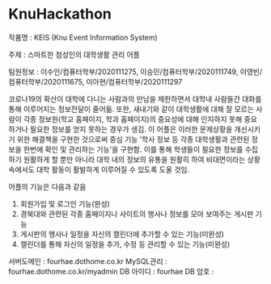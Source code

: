# KnuHackathon

작품명 : KEIS (Knu Event Information System)

주제 : 스마트한 첨성인의 대학생활 관리 어플

팀원정보 : 이수인/컴퓨터학부/2020111275, 이승민/컴퓨터학부/2020111749, 이영빈/컴퓨터학부/2020111675, 이아현/컴퓨터학부/2020111297

코로나19의 확산이 대학에 다니는 사람과의 만남을 제한하면서 대학내 사람들간 대화를 통해 이루어지는 정보전달이 줄어듦. 
또한, 새내기와 같이 대학생활에 대해 잘 모르는 사람이 각종 정보원(학교 홈페이지, 학과 홈페이지)의 중요성에 대해 인지하지 못해 중요하거나 필요한 정보를 얻지 못하는 경우가 생김.
이 어플은 이러한 문제상황을 개선시키기 위한 해결책을 구현한 것으로써 중심 기능 '학사 정보 등 각종 대학생활과 관련된 정보을 한번에 확인 및 관리하는 기능'을 구현함. 
이를 통해 학생들이 필요한 정보를 수집하기 원활하게 할 뿐만 아니라 대학 내의 정보의 유통을 원활히 하여 비대면이라는 상황 속에서도 대학 활동이 활발하게 이루어질 수 있도록 도울 것임.

어플의 기능은 다음과 같음 
1. 회원가입 및 로그인 기능(완성)
2. 경북대와 관련된 각종 홈페이지나 사이트의 행사나 정보를 모아 보여주는 게시판 기능
3. 게시판의 행사나 일정을 자신의 캘린더에 추가할 수 있는 기능(미완성)
4. 캘린더를 통해 자신의 일정을 추가, 수정 등 관리할 수 있는 기능(미완성)

서버도메인 : fourhae.dothome.co.kr
MySQL관리 : fourhae.dothome.co.kr/myadmin
DB 아이디 : fourhae
DB 암호 : 

